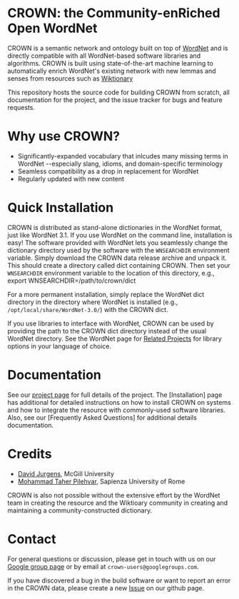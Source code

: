 # CROWN: the Community-enRiched Open WordNet

CROWN is a semantic network and ontology built on top of
[WordNet](http://wordnet.princeton.edu/wordnet/) and is directly compatible with
all WordNet-based software libraries and algorithms.  CROWN is built using
state-of-the-art machine learning to automatically enrich WordNet's existing
network with new lemmas and senses from resources such as
[Wiktionary](https://en.wiktionary.org)

This repository hosts the source code for building CROWN from scratch, all
documentation for the project, and the issue tracker for bugs and feature
requests.

# Why use CROWN?

  * Significantly-expanded vocabulary that inlcudes many missing terms in
    WordNet --especially slang, idioms, and domain-specific terminology
  * Seamless compatibility as a drop in replacement for WordNet
  * Regularly updated with new content


# Quick Installation

CROWN is distributed as stand-alone dictionaries in the WordNet format, just
like WordNet 3.1.  If you use WordNet on the command line, installation is easy!
The software provided with WordNet lets you seamlessly change the dictionary
directory used by the software with the `WNSEARCHDIR` environment variable. Simply
download the CROWN data release archive and unpack it. This should create a
directory called dict containing CROWN. Then set your `WNSEARCHDIR` environment
variable to the location of this directory, e.g., export
    WNSEARCHDIR=/path/to/crown/dict

For a more permanent installation, simply replace the WordNet dict directory in
the directory where WordNet is installed (e.g., `/opt/local/share/WordNet-3.0/`)
with the CROWN dict.

If you use libraries to interface with WordNet, CROWN can be used by providing
the path to the CROWN dict directory instead of the usual WordNet directory. See
the WordNet page for [Related
Projects](http://wordnet.princeton.edu/wordnet/related-projects/) for library
options in your language of choice.

# Documentation

See our [project page](Home) for full details of the project.  The
[Installation] page has additional for detailed instructions on how to install
CROWN on systems and how to integrate the resource with commonly-used software
libraries.  Also, see our [Frequently Asked Questions] for additional details
documentation.

# Credits

  * [David Jurgens](http://cs.mcgill.ca/~jurgens), McGill University
  * [Mohammad Taher Pilehvar](http://www.pilevar.com/taher/), Sapienza University of Rome

CROWN is also not possible without the extensive effort by the WordNet team in
creating the resource and the Wiktioary community in creating and maintaining a
community-constructed dictionary.

# Contact

For general questions or discussion, please get in touch with us on our [Google
group page](https://groups.google.com/d/forum/crown-users) or by email at
`crown-users@googlegroups.com`.

If you have discovered a bug in the build software or want to report an error in
the CROWN data, please create a new
[Issue](https://github.com/davidjurgens/crown/issues) on our github page.
